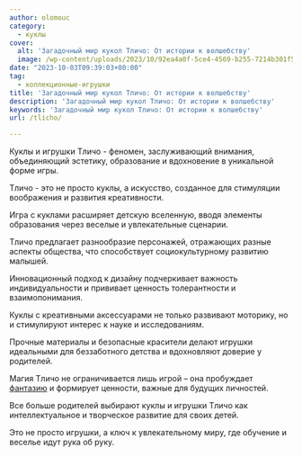 ```yaml
---
author: olomouc
category:
  - куклы
cover:
  alt: 'Загадочный мир кукол Тличо: От истории к волшебству'
  image: /wp-content/uploads/2023/10/92ea4a0f-5ce4-4569-b255-7214b301f5aa-jpg.webp
date: "2023-10-03T09:39:03+00:00"
tag:
  - коллекционные-игрушки
title: 'Загадочный мир кукол Тличо: От истории к волшебству'
description: 'Загадочный мир кукол Тличо: От истории к волшебству'
keywords: 'Загадочный мир кукол Тличо: От истории к волшебству'
url: /tlicho/

---
```

Куклы и игрушки Тличо \- феномен, заслуживающий внимания, объединяющий эстетику, образование и вдохновение в уникальной форме игры.

Тличо \- это не просто куклы, а искусство, созданное для стимуляции воображения и развития креативности.

Игра с куклами расширяет детскую вселенную, вводя элементы образования через веселые и увлекательные сценарии.

Тличо предлагает разнообразие персонажей, отражающих разные аспекты общества, что способствует социокультурному развитию малышей.

Инновационный подход к дизайну подчеркивает важность индивидуальности и прививает ценность толерантности и взаимопонимания.

Куклы с креативными аксессуарами не только развивают моторику, но и стимулируют интерес к науке и исследованиям.

Прочные материалы и безопасные красители делают игрушки  идеальными для беззаботного детства и вдохновляют доверие у родителей.

Магия Тличо не ограничивается лишь игрой – она пробуждает [фантазию](https://www.adora.ru/igrushki-kultury-averias/) и формирует ценности, важные для будущих личностей.

Все больше родителей выбирают куклы и игрушки Тличо как интеллектуальное и творческое развитие для своих детей.

Это не просто игрушки, а ключ к увлекательному миру, где обучение и веселье идут рука об руку.
